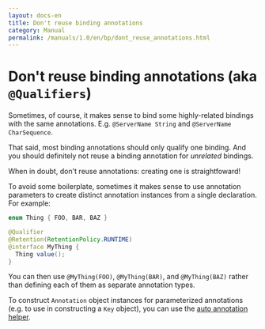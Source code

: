 ```yaml
---
layout: docs-en
title: Don't reuse binding annotations
category: Manual
permalink: /manuals/1.0/en/bp/dont_reuse_annotations.html
---
```

# Don't reuse binding annotations (aka `@Qualifiers`)

Sometimes, of course, it makes sense to bind some highly-related bindings with
the same annotations. E.g. `@ServerName String` and `@ServerName CharSequence`.

That said, most binding annotations should only qualify one binding. And you
should definitely not reuse a binding annotation for *unrelated* bindings.

When in doubt, don't reuse annotations: creating one is straightfoward!

To avoid some boilerplate, sometimes it makes sense to use annotation parameters
to create distinct annotation instances from a single declaration. For example:

```java
enum Thing { FOO, BAR, BAZ }

@Qualifier
@Retention(RetentionPolicy.RUNTIME)
@interface MyThing {
  Thing value();
}
```

You can then use `@MyThing(FOO)`, `@MyThing(BAR)`, and `@MyThing(BAZ)` rather
than defining each of them as separate annotation types.

To construct `Annotation` object instances for parameterized annotations (e.g.
to use in constructing a `Key` object), you can use the
[auto annotation helper](https://github.com/google/auto/blob/master/value/userguide/howto.md#-use-autovalue-to-implement-an-annotation-type).
